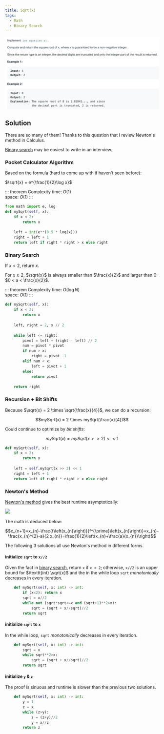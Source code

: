 ```yaml
---
title: Sqrt(x)
tags:
  - Math
  - Binary Search
---
```


<img class="medium-zoom" src="/algo/sqrtx.png" alt="https://leetcode.com/problems/sqrtx">

## Solution

There are so many of them! Thanks to this question that I review Newton's method in Calculus.

[Binary search](#binary-search) may be easiest to write in an interview.

### Pocket Calculator Algorithm

Based on the formula (hard to come up with if haven't seen before):

$\sqrt{x} = e^{\frac{1}{2}\log x}$

::: theorem Complexity
time: $O(1)$  
space: $O(1)$
:::

```py
from math import e, log
def mySqrt(self, x):
    if x < 2:
        return x

    left = int(e**(0.5 * log(x)))
    right = left + 1
    return left if right * right > x else right
```

### Binary Search

If $x < 2$, return $x$.

For $x \ge 2$, $\sqrt{x}$ is always smaller than $\frac{x}{2}$ and larger than 0: $0 < a < \frac{x}{2}$.

::: theorem Complexity
time: $O(\log N)$  
space: $O(1)$
:::

```py
def mySqrt(self, x):
    if x < 2:
        return x

    left, right = 2, x // 2

    while left <= right:
        pivot = left + (right - left) // 2
        num = pivot * pivot
        if num > x:
            right = pivot -1
        elif num < x:
            left = pivot + 1
        else:
            return pivot

    return right
```

### Recursion + Bit Shifts

Because $\sqrt{x} = 2 \times \sqrt{\frac{x}{4}}$, we can do a recursion:

$$mySqrt(x) = 2 \times mySqrt(\frac{x}{4})$$

Could continue to optimize by _bit shifts_:

$$mySqrt(x)=mySqrt(x> >2)< <1$$

```py
def mySqrt(self, x):
    if x < 2:
        return x

    left = self.mySqrt(x >> 2) << 1
    right = left + 1
    return left if right * right > x else right
```

### Newton's Method

[Newton's method](https://en.wikipedia.org/wiki/Newton%27s_method#Square_root_of_a_number) gives the best runtime asymptotically:

<img class="medium-zoom" src="https://leetcode.com/articles/Figures/69/cp.png">

The math is deduced below:

$$x_{n+1}=x_{n}-\frac{f\left(x_{n}\right)}{f^{\prime}\left(x_{n}\right)}=x_{n}-\frac{x_{n}^{2}-a}{2 x_{n}}=\frac{1}{2}\left(x_{n}+\frac{a}{x_{n}}\right)$$

The following 3 solutions all use Newton's method in different forms.

#### initialize `sqrt` to `x//2`

Given the fact in [binary search](#binary-search), return `x` if `x < 2`; otherwise, `x//2` is an upper bound for $\texttt{int} \sqrt{x}$ and the in the while loop `sqrt` _monotonically_ decreases in every iteration.

```py
    def mySqrt(self, x: int) -> int:
        if (x<2): return x
        sqrt = x//2
        while not (sqrt*sqrt<=x and (sqrt+1)**2>x):
            sqrt = (sqrt + x//sqrt)//2
        return sqrt
```

#### initialize `sqrt` to `x`

In the while loop, `sqrt` _monotonically_ decreases in every iteration.

```py
    def mySqrt(self, x: int) -> int:
        sqrt = x
        while sqrt**2>x:
            sqrt = (sqrt + x//sqrt)//2
        return sqrt
```

#### initialize `y` & `z`

The proof is sinuous and runtime is slower than the previous two solutions.

```py
    def mySqrt(self, x: int) -> int:
        y = 1
        z = x
        while (z>y):
            z = (z+y)//2
            y = x//z
        return z
```
